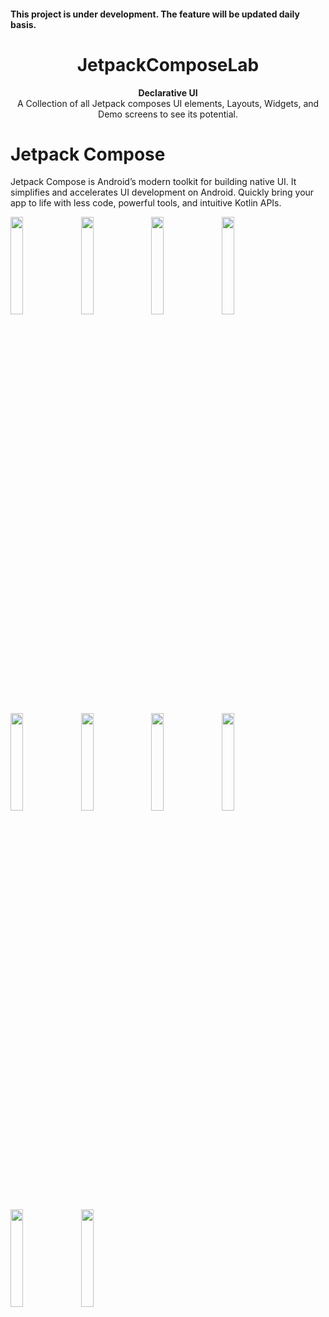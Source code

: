 <h4 >This project is under development. The feature will be updated daily basis.</h4>
<h1 align="center">JetpackComposeLab</h1>
<div align="center">
  <strong>Declarative UI</strong>
</div>
<div align="center">
  A Collection of all Jetpack composes UI elements, Layouts, Widgets, and Demo screens to see its potential.
</div>

<div></div>

# Jetpack Compose
Jetpack Compose is Android’s modern toolkit for building native UI. It simplifies and accelerates UI development on Android. Quickly bring your app to life with less code, powerful tools, and intuitive Kotlin APIs.
<p align="left">
  <img src="https://github.com/kamrul3288/JetpackComposeLab/assets/27208120/59e4f8aa-3a26-4790-878f-f3b164fc65ce" width="20%">
  &nbsp;
  <img src="https://github.com/kamrul3288/JetpackComposeLab/assets/27208120/a480833c-4125-4c90-8e88-cbdbe1d06798" width="20%">
  &nbsp;
  <img src="https://github.com/kamrul3288/JetpackComposeLab/assets/27208120/50d64eab-7e04-4060-ba33-0bfc76b674f1" width="20%">
  &nbsp;
  <img src="https://github.com/kamrul3288/JetpackComposeLab/assets/27208120/3c54ad1a-917d-450a-8e4d-f9da71fd9513" width="20%">
</p>
<p align="left">
  <img src="https://github.com/kamrul3288/JetpackComposeLab/assets/27208120/84efd177-4837-4ff8-9936-9d9b256f7d51" width="20%">
  &nbsp;
  <img src="https://github.com/kamrul3288/JetpackComposeLab/assets/27208120/f83ab656-9073-437a-abc9-dc2a32409e12" width="20%">
   &nbsp;
  <img src="https://github.com/kamrul3288/JetpackComposeLab/assets/27208120/fd9c2ed7-e7ce-4a8d-941a-eccf52ef83aa" width="20%">
   &nbsp;
  <img src="https://github.com/kamrul3288/JetpackComposeLab/assets/27208120/33e4d71e-ee90-45b8-af70-ae425c7333b9" width="20%">
</p>
<p align="left">
  <img src="https://github.com/kamrul3288/JetpackComposeLab/assets/27208120/bcb3173b-332a-4797-8da5-f527636c23a5" width="20%">
  &nbsp;
  <img src="https://github.com/kamrul3288/JetpackComposeLab/assets/27208120/6b7692c0-2b54-40d9-ba3a-33332d38f950" width="20%">
</p>
